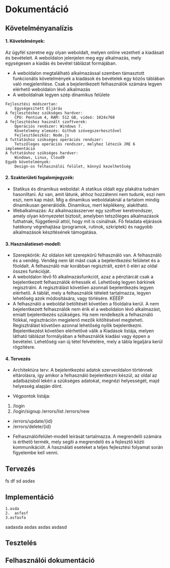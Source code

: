 # Dokumentáció

## Követelményanalízis

#### 1. Követelmények:
Az ügyfél szeretne egy olyan weboldalt, melyen online vezetheti a kiadásait és bevételeit. A weboldalon jelenjelen meg egy alkalmazás, mely egységesen a kiadás és bevétel táblázat formájában.
- A weboldalon megtalálható alkalmazással szemben támasztott funkcionális követelmények a kiadások és bevételek egy közös táblában való megjelenítése. Csak a bejelentkezett felhasználók számára legyen elérhető weboldalon lévő alkalmazás
- A weboldalnak legyen szép dinamikus felülete

```
Fejlesztési módszertan:
    Egységesített Eljárás
A fejlesztéshez szükséges hardver:
    CPU: Pentium 4, RAM: 512 GB, videó: 1024x768
A fejlesztéshez használt szoftverek:
    Operációs rendszer: Windows 7.
    Követelmény elemzés: Github szövegszerkesztővel
    Fejlesztőeszköz: Node.js
A futtatáshoz szükséges operációs rendszer:
    Tetszőleges operációs rendszer, melyhez létezik JRE 6 implementáció
A futtatáshoz szükséges hardver:
    Windows, Linux, Cloud9
Egyéb követelmények:
    Design-os felhasználói felület, könnyű kezelhetőség
```
    
#### 2. Szakterületi fogalomjegyzék:
* Statikus és dinamikus weboldal: A statikus oldalt egy plakátra tudnám hasonlítani. Az van, amit látunk, ahhoz         hozzátenni nem tudunk, eszi nem eszi, nem kap mást. Míg a dinamikus weboldalaknál a tartalom mindig dinamikusan generálódik. Dinamikus, mert képlékeny, alakítható.
* Webalkalmazás: Az alkalmazásszerver egy szoftver keretrendszer, amely olyan környezetet biztosít, amelyben tetszőleges alkalmazások futhatnak, függetlenül attól, hogy mit is csinálnak. Fő feladata eljárások hatékony végrehajtása (programok, rutinok, szkriptek) és nagyobb alkalmazások készítésének támogatása.

#### 3. Használatieset-modell:
* Szerepkörök: 
Az oldalon két szerepkörű felhasználó van. A felhasználó és a vendég. Vendég nem lát mást csak a bejelentkezési felületet és a főoldalt. A felhasználó már korábban regisztrált, ezért ő eléri az oldal összes funkcióját.
* A weboldalon lévő fő alkalmazásfunkciót, azaz a pénztárcát csak a bejelentkezett felhasználók érhessék el. Lehetőség legyen bárkinek regisztrálni. A regisztrálást követően azonnali bejelentkezés legyen elérhető. A táblát, mely a felhasználók tételeit tartalmazza, legyen lehetőség azok módosítására, vagy törlésére.
    KÉÉÉP
* A felhasználó a weboldal betöltését követően a főoldalra kerül. A nem bejelentkezett felhasználók nem érik el a weboldalon lévő alkalmazást, emiatt bejelentkezés szükséges. Ha nem rendelkezik a felhasználó fiókkal, regisztráción megjelenő mezők kitöltésével megteheti. Regisztrálást követően azonnal lehetőség nyílik bejelentkezni. Bejelentkezést követően elérhetővé válik a Kiadások listája, melyen látható táblázat formályában a felhasználók kiadási vagy éppen a bevételei. Lehetőség van új tétel felvételére, mely a tábla legaljára kerül rögzítésre.

#### 4. Tervezés
* Architektúra terv:
A bejelentkezési adatok szerveoldalon történnek eltárolásra, így amikor a felhasználó bejelentkezni készül, az oldal az adatbázisból lekéri a szükséges adatokat, megnézi helyességét, majd helyesség alapján dönt.
- Végpontok listája:
1. /login
2. /login/signup
/errors/list
/errors/new
- /errors/update/{id}
- /errors/delete/{id}
* Felhasználóifelület-modell
leírását tartalmazza. A megrendelő számára is érthető termék, mely segíti a megrendelő és a
fejlesztő közti kommunikációt. A használati eseteket a teljes fejlesztési folyamat során
figyelembe kell venni.

## Tervezés

fs
df
sd
asdas

## Implementáció
    1.asda  
    2.  asfasf
    3.asfasfa
sadasda
   asdas
   asdas
asdasd
## Tesztelés
## Felhasználói dokumentáció
